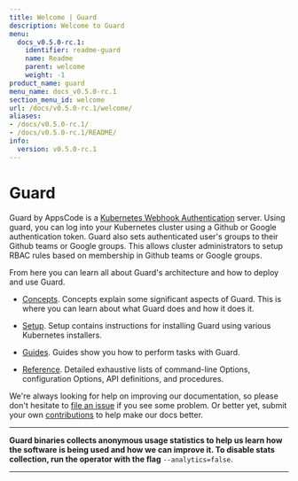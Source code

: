 ```yaml
---
title: Welcome | Guard
description: Welcome to Guard
menu:
  docs_v0.5.0-rc.1:
    identifier: readme-guard
    name: Readme
    parent: welcome
    weight: -1
product_name: guard
menu_name: docs_v0.5.0-rc.1
section_menu_id: welcome
url: /docs/v0.5.0-rc.1/welcome/
aliases:
- /docs/v0.5.0-rc.1/
- /docs/v0.5.0-rc.1/README/
info:
  version: v0.5.0-rc.1
---
```


# Guard

Guard by AppsCode is a [Kubernetes Webhook Authentication](https://kubernetes.io/docs/admin/authentication/#webhook-token-authentication) server. Using guard, you can log into your Kubernetes cluster using a Github or Google authentication token. Guard also sets authenticated user's groups to their Github teams or Google groups. This allows cluster administrators to setup RBAC rules based on membership in Github teams or Google groups.

From here you can learn all about Guard's architecture and how to deploy and use Guard.

- [Concepts](/docs/v0.5.0-rc.1/concepts/). Concepts explain some significant aspects of Guard. This is where you can learn about what Guard does and how it does it.

- [Setup](/docs/v0.5.0-rc.1/setup/). Setup contains instructions for installing Guard using various Kubernetes installers.

- [Guides](/docs/v0.5.0-rc.1/guides/). Guides show you how to perform tasks with Guard.

- [Reference](/docs/v0.5.0-rc.1/reference/). Detailed exhaustive lists of
command-line Options, configuration Options, API definitions, and procedures.

We're always looking for help on improving our documentation, so please don't hesitate to [file an issue](https://github.com/appscode/guard/issues/new) if you see some problem. Or better yet, submit your own [contributions](/docs/v0.5.0-rc.1/CONTRIBUTING) to help
make our docs better.

---

**Guard binaries collects anonymous usage statistics to help us learn how the software is being used and how we can improve it. To disable stats collection, run the operator with the flag** `--analytics=false`.

---
